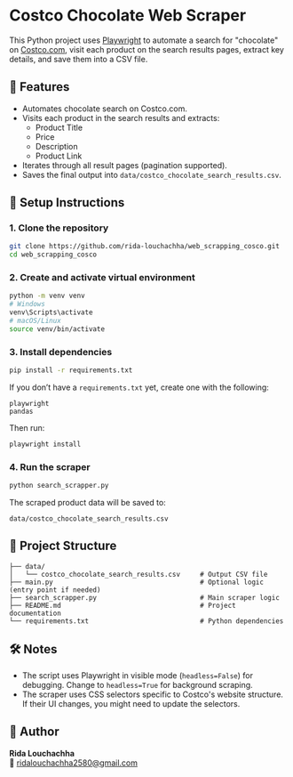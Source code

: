 # Costco Chocolate Web Scraper

This Python project uses [Playwright](https://playwright.dev/python/) to automate a search for "chocolate" on [Costco.com](https://www.costco.com), visit each product on the search results pages, extract key details, and save them into a CSV file.

## 📌 Features

- Automates chocolate search on Costco.com.
- Visits each product in the search results and extracts:
  - Product Title
  - Price
  - Description
  - Product Link
- Iterates through all result pages (pagination supported).
- Saves the final output into `data/costco_chocolate_search_results.csv`.

## 🚀 Setup Instructions

### 1. Clone the repository

```bash
git clone https://github.com/rida-louchachha/web_scrapping_cosco.git
cd web_scrapping_cosco
```

### 2. Create and activate virtual environment

```bash
python -m venv venv
# Windows
venv\Scripts\activate
# macOS/Linux
source venv/bin/activate
```

### 3. Install dependencies

```bash
pip install -r requirements.txt
```

If you don’t have a `requirements.txt` yet, create one with the following:

```
playwright
pandas
```

Then run:

```bash
playwright install
```

### 4. Run the scraper

```bash
python search_scrapper.py
```

The scraped product data will be saved to:

```
data/costco_chocolate_search_results.csv
```

## 📁 Project Structure

```
├── data/
│   └── costco_chocolate_search_results.csv     # Output CSV file
├── main.py                                     # Optional logic (entry point if needed)
├── search_scrapper.py                          # Main scraper logic
├── README.md                                   # Project documentation
└── requirements.txt                            # Python dependencies
```

## 🛠️ Notes

- The script uses Playwright in visible mode (`headless=False`) for debugging. Change to `headless=True` for background scraping.
- The scraper uses CSS selectors specific to Costco's website structure. If their UI changes, you might need to update the selectors.

## 👤 Author

**Rida Louchachha**  
📧 [ridalouchachha2580@gmail.com](mailto:ridalouchachha2580@gmail.com)
